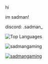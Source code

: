hi

im sadman!

discord: .sadman_

![Top Languages](https://github-readme-stats.vercel.app/api/top-langs/?username=sadmangaming&size_weight=0.5&count_weight=0.5)

<p align="left"> <img src="https://komarev.com/ghpvc/?username=sadmangaming&label=Profile%20views&color=0e75b6&style=flat" alt="sadmangaming" /> </p>

<p align="left"> <a href="https://github.com/ryo-ma/github-profile-trophy"><img src="https://github-profile-trophy.vercel.app/?username=sadmangaming" alt="sadmangaming" /></a> </p>
